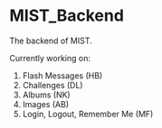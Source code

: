 # MIST_Backend

The backend of MIST. 

Currently working on:
1. Flash Messages (HB)
2. Challenges (DL)
3. Albums (NK)
4. Images (AB)
5. Login, Logout, Remember Me (MF)
